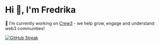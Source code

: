 <h1>Hi 👋, I'm Fredrika</h1>

🚀 I’m currently working on [Crew3](https://crew3.xyz/) - we help grow, engage and understand web3 communities!

[![GitHub Streak](https://github-readme-streak-stats.herokuapp.com/?user=fredrikalindh&theme=highcontrast&hide_border=true)](https://git.io/streak-stats)

